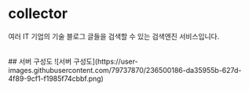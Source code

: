 # collector
여러 IT 기업의 기술 블로그 글들을 검색할 수 있는 검색엔진 서비스입니다.

<br>
## 서버 구성도
![서버 구성도](https://user-images.githubusercontent.com/79737870/236500186-da35955b-627d-4f89-9cf1-f1985f74cbbf.png)
